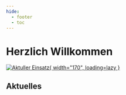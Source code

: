 ```yaml
---
hide: 
  - footer
  - toc
---
```


# Herzlich Willkommen

[![Aktuller Einsatz](https://baudenbach.einsatzprotokoll.com/attachment/integration/pager-swissphone.png){ width="170", loading=lazy }](Einsätze/Einsätze.md)

## Aktuelles